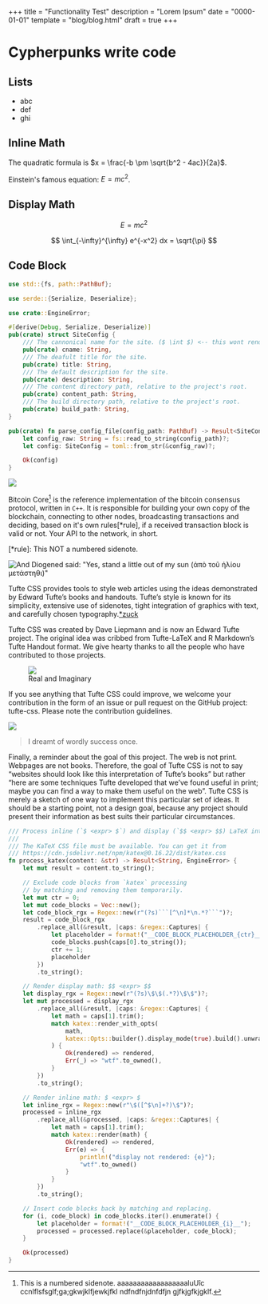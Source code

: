 +++
title = "Functionality Test"
description = "Lorem Ipsum"
date = "0000-01-01"
template = "blog/blog.html"
draft = true
+++

# Cypherpunks write code

## Lists

- abc
- def
- ghi

## Inline Math

The quadratic formula is $x = \frac{-b \pm \sqrt{b^2 - 4ac}}{2a}$.

Einstein's famous equation: $E = mc^2$.

## Display Math

$$ E = mc^2 $$

$$
\int_{-\infty}^{\infty} e^{-x^2} dx = \sqrt{\pi}
$$

## Code Block

```rs
use std::{fs, path::PathBuf};

use serde::{Serialize, Deserialize};

use crate::EngineError;

#[derive(Debug, Serialize, Deserialize)]
pub(crate) struct SiteConfig {
    /// The cannonical name for the site. ($ \int $) <-- this wont render as LaTeX anymore!
    pub(crate) cname: String,
    /// The deafult title for the site.
    pub(crate) title: String,
    /// The default description for the site.
    pub(crate) description: String,
    /// The content directory path, relative to the project's root.
    pub(crate) content_path: String,
    /// The build directory path, relative to the project's root.
    pub(crate) build_path: String,
}

pub(crate) fn parse_config_file(config_path: PathBuf) -> Result<SiteConfig, EngineError> {
    let config_raw: String = fs::read_to_string(config_path)?;
    let config: SiteConfig = toml::from_str(&config_raw)?;

    Ok(config)
}
```

<div class="fullwidth">
    <img src="/img/diogenes-banner.jpg">
</div>

Bitcoin Core[^core] is the reference implementation of the bitcoin consensus protocol, written in `C++`.
It is responsible for building your own copy of the blockchain, connecting to other nodes,
broadcasting transactions and deciding, based on it's own rules[*rule], if a received transaction
block is valid or not. Your API to the network, in short.

[^core]:
    This is a numbered sidenote. aaaaaaaaaaaaaaaaaaluUîc ccnlflsfsglf;ga;gkwjklfjewkjfkl
    ndfndfnjdnfdfjn gjfkjgfkjgklf.

[*rule]: This NOT a numbered sidenote.

![And Diogened said: "Yes, stand a little out of my sun (ἀπὸ τοῦ ἡλίου μετάστηθι)"](/img/diogenes-banner.jpg)

Tufte CSS provides tools to style web articles using the ideas demonstrated by Edward Tufte’s books and handouts. Tufte’s style is known for its simplicity, extensive use of sidenotes, tight integration of graphics with text, and carefully chosen typography.[*zuck]

[*zuck]: ![](/img/zuck.gif)

Tufte CSS was created by Dave Liepmann and is now an Edward Tufte project. The original idea was cribbed from Tufte-LaTeX and R Markdown’s Tufte Handout format. We give hearty thanks to all the people who have contributed to those projects.

<figure>
    <img src="/img/reim.png">
    <figcaption>Real and Imaginary</figcaption>
</figure>

If you see anything that Tufte CSS could improve, we welcome your contribution in the form of an issue or pull request on the GitHub project: tufte-css. Please note the contribution guidelines.

<div class="fullwidth">
    <img src="/img/wave.jpeg">
</div>

> I dreamt of wordly success once.

Finally, a reminder about the goal of this project. The web is not print. Webpages are not books. Therefore, the goal of Tufte CSS is not to say “websites should look like this interpretation of Tufte’s books” but rather “here are some techniques Tufte developed that we’ve found useful in print; maybe you can find a way to make them useful on the web”. Tufte CSS is merely a sketch of one way to implement this particular set of ideas. It should be a starting point, not a design goal, because any project should present their information as best suits their particular circumstances.

```rs
/// Process inline (`$ <expr> $`) and display (`$$ <expr> $$) LaTeX into HTML with `katex`.
///
/// The KaTeX CSS file must be available. You can get it from
/// https://cdn.jsdelivr.net/npm/katex@0.16.22/dist/katex.css
fn process_katex(content: &str) -> Result<String, EngineError> {
    let mut result = content.to_string();

    // Exclude code blocks from `katex` processing
    // by matching and removing them temporarily.
    let mut ctr = 0;
    let mut code_blocks = Vec::new();
    let code_block_rgx = Regex::new(r"(?s)```[^\n]*\n.*?```")?;
    result = code_block_rgx
        .replace_all(&result, |caps: &regex::Captures| {
            let placeholder = format!("__CODE_BLOCK_PLACEHOLDER_{ctr}__");
            code_blocks.push(caps[0].to_string());
            ctr += 1;
            placeholder
        })
        .to_string();

    // Render display math: $$ <expr> $$
    let display_rgx = Regex::new(r"(?s)\$\$(.*?)\$\$")?;
    let mut processed = display_rgx
        .replace_all(&result, |caps: &regex::Captures| {
            let math = caps[1].trim();
            match katex::render_with_opts(
                math,
                katex::Opts::builder().display_mode(true).build().unwrap(),
            ) {
                Ok(rendered) => rendered,
                Err(_) => "wtf".to_owned(),
            }
        })
        .to_string();

    // Render inline math: $ <expr> $
    let inline_rgx = Regex::new(r"\$([^$\n]+?)\$")?;
    processed = inline_rgx
        .replace_all(&processed, |caps: &regex::Captures| {
            let math = caps[1].trim();
            match katex::render(math) {
                Ok(rendered) => rendered,
                Err(e) => {
                    println!("display not rendered: {e}");
                    "wtf".to_owned()
                }
            }
        })
        .to_string();

    // Insert code blocks back by matching and replacing.
    for (i, code_block) in code_blocks.iter().enumerate() {
        let placeholder = format!("__CODE_BLOCK_PLACEHOLDER_{i}__");
        processed = processed.replace(&placeholder, code_block);
    }

    Ok(processed)
}
```

